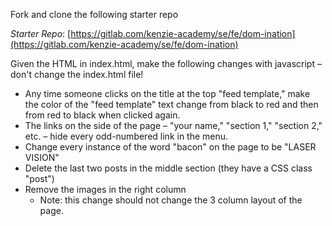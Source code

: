 Fork and clone the following starter repo

*Starter Repo*: [https://gitlab.com/kenzie-academy/se/fe/dom-ination](https://gitlab.com/kenzie-academy/se/fe/dom-ination)

Given the HTML in index.html, make the following changes with javascript – don't change the index.html file!

- Any time someone clicks on the title at the top "feed template,"
  make the color of the "feed template" text change from black to red
  and then from red to black when clicked again.
- The links on the side of the page – "your name," "section 1," "section 2," etc. –
  hide every odd-numbered link in the menu.
- Change every instance of the word "bacon" on the page to be "LASER VISION"
- Delete the last two posts in the middle section (they have a CSS class "post")
- Remove the images in the right column
  - Note: this change should not change the 3 column layout of the page.

